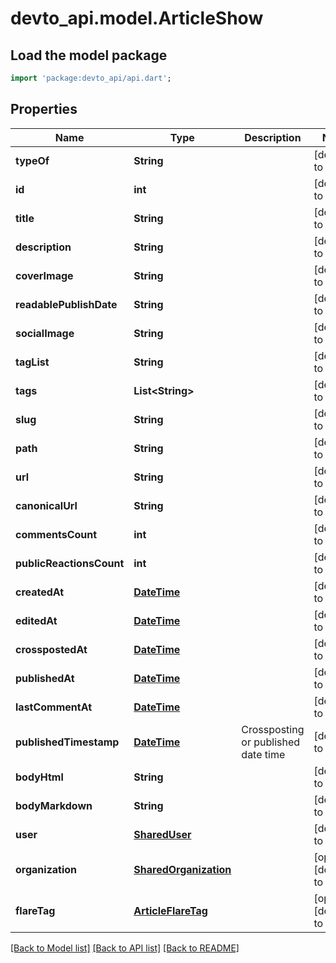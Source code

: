 # devto_api.model.ArticleShow

## Load the model package
```dart
import 'package:devto_api/api.dart';
```

## Properties
Name | Type | Description | Notes
------------ | ------------- | ------------- | -------------
**typeOf** | **String** |  | [default to null]
**id** | **int** |  | [default to null]
**title** | **String** |  | [default to null]
**description** | **String** |  | [default to null]
**coverImage** | **String** |  | [default to null]
**readablePublishDate** | **String** |  | [default to null]
**socialImage** | **String** |  | [default to null]
**tagList** | **String** |  | [default to null]
**tags** | **List&lt;String&gt;** |  | [default to []]
**slug** | **String** |  | [default to null]
**path** | **String** |  | [default to null]
**url** | **String** |  | [default to null]
**canonicalUrl** | **String** |  | [default to null]
**commentsCount** | **int** |  | [default to null]
**publicReactionsCount** | **int** |  | [default to null]
**createdAt** | [**DateTime**](DateTime.md) |  | [default to null]
**editedAt** | [**DateTime**](DateTime.md) |  | [default to null]
**crosspostedAt** | [**DateTime**](DateTime.md) |  | [default to null]
**publishedAt** | [**DateTime**](DateTime.md) |  | [default to null]
**lastCommentAt** | [**DateTime**](DateTime.md) |  | [default to null]
**publishedTimestamp** | [**DateTime**](DateTime.md) | Crossposting or published date time | [default to null]
**bodyHtml** | **String** |  | [default to null]
**bodyMarkdown** | **String** |  | [default to null]
**user** | [**SharedUser**](SharedUser.md) |  | [default to null]
**organization** | [**SharedOrganization**](SharedOrganization.md) |  | [optional] [default to null]
**flareTag** | [**ArticleFlareTag**](ArticleFlareTag.md) |  | [optional] [default to null]

[[Back to Model list]](../README.md#documentation-for-models) [[Back to API list]](../README.md#documentation-for-api-endpoints) [[Back to README]](../README.md)



